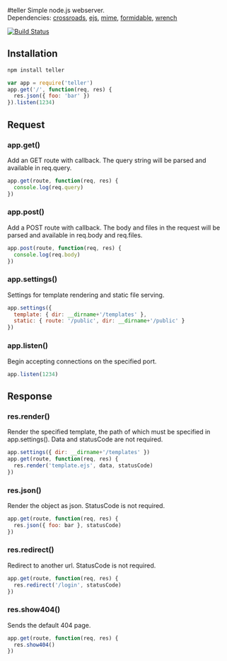 #teller
Simple node.js webserver.  
Dependencies: [crossroads](http://millermedeiros.github.com/crossroads.js/), [ejs](https://github.com/visionmedia/ejs), [mime](https://github.com/bentomas/node-mime), [formidable](https://github.com/felixge/node-formidable), [wrench](https://github.com/ryanmcgrath/wrench-js)

[![Build Status](https://secure.travis-ci.org/twentyrogersc/teller.png)](http://travis-ci.org/twentyrogersc/teller)

## Installation

```javascript
npm install teller
```

```javascript
var app = require('teller')
app.get('/', function(req, res) {
  res.json({ foo: 'bar' })
}).listen(1234)
```

## Request

### app.get()

Add an GET route with callback. The query string will be parsed and available in req.query.

```javascript
app.get(route, function(req, res) {
  console.log(req.query)
})
```

### app.post()

Add a POST route with callback. The body and files in the request will be parsed and available in req.body and req.files.

```javascript
app.post(route, function(req, res) {
  console.log(req.body)
})
```

### app.settings()

Settings for template rendering and static file serving.

```javascript
app.settings({
  template: { dir: __dirname+'/templates' },
  static: { route: '/public', dir: __dirname+'/public' }
})
```

### app.listen()

Begin accepting connections on the specified port.

```javascript
app.listen(1234)
```

## Response

### res.render()

Render the specified template, the path of which must be specified in app.settings(). Data and statusCode are not required.

```javascript
app.settings({ dir: __dirname+'/templates' })
app.get(route, function(req, res) {
  res.render('template.ejs', data, statusCode)
})
```

### res.json()

Render the object as json. StatusCode is not required.

```javascript
app.get(route, function(req, res) {
  res.json({ foo: bar }, statusCode)
})
```

### res.redirect()

Redirect to another url. StatusCode is not required.

```javascript
app.get(route, function(req, res) {
  res.redirect('/login', statusCode)
})
```

### res.show404()

Sends the default 404 page.

```javascript
app.get(route, function(req, res) {
  res.show404()
})
```